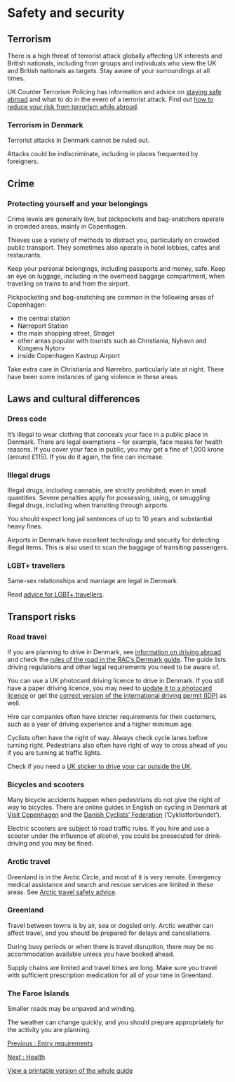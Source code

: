 # Safety and security

## Terrorism

There is a high threat of terrorist attack globally affecting UK interests and British nationals, including from groups and individuals who view the UK and British nationals as targets. Stay aware of your surroundings at all times.

UK Counter Terrorism Policing has information and advice on [staying safe abroad](https://www.counterterrorism.police.uk/safetyadvice/) and what to do in the event of a terrorist attack. Find out [how to reduce your risk from terrorism while abroad](https://www.gov.uk/guidance/reduce-your-risk-from-terrorism-while-abroad).

### Terrorism in Denmark

Terrorist attacks in Denmark cannot be ruled out.

Attacks could be indiscriminate, including in places frequented by foreigners.

## Crime

### Protecting yourself and your belongings

Crime levels are generally low, but pickpockets and bag-snatchers operate in crowded areas, mainly in Copenhagen.

Thieves use a variety of methods to distract you, particularly on crowded public transport. They sometimes also operate in hotel lobbies, cafes and restaurants.

Keep your personal belongings, including passports and money, safe. Keep an eye on luggage, including in the overhead baggage compartment, when travelling on trains to and from the airport.

Pickpocketing and bag-snatching are common in the following areas of Copenhagen:

* the central station
* Nørreport Station
* the main shopping street, Strøget
* other areas popular with tourists such as Christiania, Nyhavn and Kongens Nytorv
* inside Copenhagen Kastrup Airport

Take extra care in Christiania and Nørrebro, particularly late at night. There have been some instances of gang violence in these areas.

## Laws and cultural differences

### Dress code

It’s illegal to wear clothing that conceals your face in a public place in Denmark. There are legal exemptions – for example, face masks for health reasons. If you cover your face in public, you may get a fine of 1,000 krone (around £115). If you do it again, the fine can increase.

### Illegal drugs

Illegal drugs, including cannabis, are strictly prohibited, even in small quantities. Severe penalties apply for possessing, using, or smuggling illegal drugs, including when transiting through airports.

You should expect long jail sentences of up to 10 years and substantial heavy fines.

Airports in Denmark have excellent technology and security for detecting illegal items. This is also used to scan the baggage of transiting passengers.

### LGBT+ travellers

Same-sex relationships and marriage are legal in Denmark.

Read [advice for LGBT+ travellers](https://www.gov.uk/lesbian-gay-bisexual-and-transgender-foreign-travel-advice).

## Transport risks

### Road travel

If you are planning to drive in Denmark, see [information on driving abroad](https://www.gov.uk/driving-abroad) and check the [rules of the road in the RAC’s Denmark guide](https://www.rac.co.uk/drive/travel/country/denmark/). The guide lists driving regulations and other legal requirements you need to be aware of.

You can use a UK photocard driving licence to drive in Denmark. If you still have a paper driving licence, you may need to [update it to a photocard licence](https://www.gov.uk/exchange-paper-driving-licence) or get the [correct version of the international driving permit (IDP)](https://www.gov.uk/driving-abroad/international-driving-permit) as well.

Hire car companies often have stricter requirements for their customers, such as a year of driving experience and a higher minimum age.

Cyclists often have the right of way. Always check cycle lanes before turning right. Pedestrians also often have right of way to cross ahead of you if you are turning at traffic lights.

Check if you need a [UK sticker to drive your car outside the UK](https://www.gov.uk/displaying-number-plates/flags-symbols-and-identifiers).

### Bicycles and scooters

Many bicycle accidents happen when pedestrians do not give the right of way to bicycles. There are online guides in English on cycling in Denmark at [Visit Copenhagen](https://www.visitcopenhagen.com/biking) and the [Danish Cyclists’ Federation](https://www.cyklistforbundet.dk/english/) (’Cyklistforbundet’).

Electric scooters are subject to road traffic rules. If you hire and use a scooter under the influence of alcohol, you could be prosecuted for drink-driving and you may be fined.

### Arctic travel

Greenland is in the Arctic Circle, and most of it is very remote. Emergency medical assistance and search and rescue services are limited in these areas. See [Arctic travel safety advice](https://www.gov.uk/guidance/arctic-travel-safety-advice).

### Greenland

Travel between towns is by air, sea or dogsled only. Arctic weather can affect travel, and you should be prepared for delays and cancellations.

During busy periods or when there is travel disruption, there may be no accommodation available unless you have booked ahead.

Supply chains are limited and travel times are long. Make sure you travel with sufficient prescription medication for all of your time in Greenland.

### The Faroe Islands

Smaller roads may be unpaved and winding.

The weather can change quickly, and you should prepare appropriately for the activity you are planning.

[Previous
:
Entry requirements](/foreign-travel-advice/denmark/entry-requirements)

[Next
:
Health](/foreign-travel-advice/denmark/health)

[View a printable version of the whole guide](/foreign-travel-advice/denmark/print)